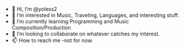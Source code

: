- 👋 Hi, I’m @yoless2
- 👀 I’m interested in Music, Traveling, Languages, and interesting stuff.
- 🌱 I’m currently learning Programming and Music Composition/Production
- 💞️ I’m looking to collaborate on whatever catches my interest.
- 📫 How to reach me -not for now.

<!---
yoless2/yoless2 is a ✨ special ✨ repository because its `README.md` (this file) appears on your GitHub profile.
You can click the Preview link to take a look at your changes.
--->
